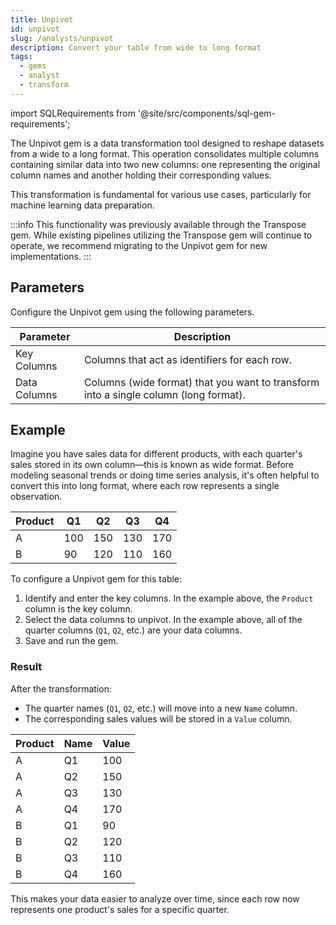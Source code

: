 ```yaml
---
title: Unpivot
id: unpivot
slug: /analysts/unpivot
description: Convert your table from wide to long format
tags:
  - gems
  - analyst
  - transform
---
```


import SQLRequirements from '@site/src/components/sql-gem-requirements';

<SQLRequirements
  execution_engine="SQL Warehouse"
  sql_package_name="ProphecyDatabricksSqlBasics"
  sql_package_version="0.0.4+"
/>

The Unpivot gem is a data transformation tool designed to reshape datasets from a wide to a long format. This operation consolidates multiple columns containing similar data into two new columns: one representing the original column names and another holding their corresponding values.

This transformation is fundamental for various use cases, particularly for machine learning data preparation.

:::info
This functionality was previously available through the Transpose gem. While existing pipelines utilizing the Transpose gem will continue to operate, we recommend migrating to the Unpivot gem for new implementations.
:::

## Parameters

Configure the Unpivot gem using the following parameters.

| Parameter    | Description                                                                          |
| ------------ | ------------------------------------------------------------------------------------ |
| Key Columns  | Columns that act as identifiers for each row.                                        |
| Data Columns | Columns (wide format) that you want to transform into a single column (long format). |

## Example

Imagine you have sales data for different products, with each quarter's sales stored in its own column—this is known as wide format. Before modeling seasonal trends or doing time series analysis, it's often helpful to convert this into long format, where each row represents a single observation.

<div class="table-example">

| Product | Q1  | Q2  | Q3  | Q4  |
| ------- | --- | --- | --- | --- |
| A       | 100 | 150 | 130 | 170 |
| B       | 90  | 120 | 110 | 160 |

</div>

To configure a Unpivot gem for this table:

1. Identify and enter the key columns. In the example above, the `Product` column is the key column.
1. Select the data columns to unpivot. In the example above, all of the quarter columns (`Q1`, `Q2`, etc.) are your data columns.
1. Save and run the gem.

### Result

After the transformation:

- The quarter names (`Q1`, `Q2`, etc.) will move into a new `Name` column.
- The corresponding sales values will be stored in a `Value` column.

<div class="table-example">

| Product | Name | Value |
| ------- | ---- | ----- |
| A       | Q1   | 100   |
| A       | Q2   | 150   |
| A       | Q3   | 130   |
| A       | Q4   | 170   |
| B       | Q1   | 90    |
| B       | Q2   | 120   |
| B       | Q3   | 110   |
| B       | Q4   | 160   |

</div>

This makes your data easier to analyze over time, since each row now represents one product's sales for a specific quarter.
